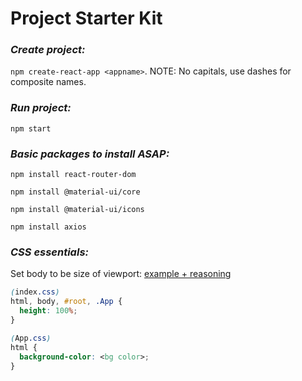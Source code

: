 # Project Starter Kit

### *Create project:* 

`npm create-react-app <appname>`. NOTE: No capitals, use dashes for composite names.

### *Run project:*

`npm start`

### *Basic packages to install ASAP:*

`npm install react-router-dom`

`npm install @material-ui/core`

`npm install @material-ui/icons`

`npm install axios`

### *CSS essentials:*
Set body to be size of viewport: [example + reasoning](https://github.com/michael-small/personal-site/commit/535b0f58b37e47b920d6acd392b5b48ffbab9dee)
```css
(index.css)
html, body, #root, .App {
  height: 100%;
}

(App.css)
html {
  background-color: <bg color>;
}
```
